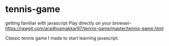 # tennis-game
getting familiar with javascript
Play directly on your browser-
https://rawgit.com/aradhyamakkar97/tennis-game/master/tennis-game.html

Classic tennis game I made to start learning javascript. 
